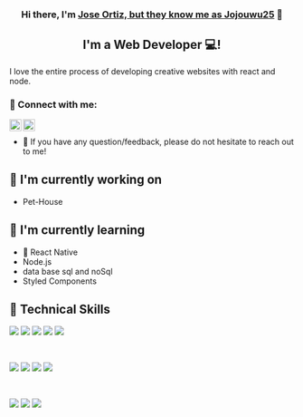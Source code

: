 

<h3 align="center">
Hi there, I'm <a href="https://portfolio-9x84h9gqg-jortizuwu.vercel.app/" target="_blank" rel="noreferrer">Jose Ortiz, but they know me as Jojouwu25</a> 👋
</h3>

<h2 align="center">
I'm a Web Developer 💻!
</h2> 

I love the entire process of developing creative websites with react and node.

### 🤝 Connect with me:

<a href="https://www.linkedin.com/in/jose-ortiz-3a72691a2/"><img align="left" src="https://raw.githubusercontent.com/yushi1007/yushi1007/main/images/linkedin.svg" alt="Yu Shi | LinkedIn" width="21px"/></a>
<a href="https://www.instagram.com/jojo_owu/"><img align="left" src="https://raw.githubusercontent.com/yushi1007/yushi1007/main/images/instagram.svg" alt="Yu Shi | Instagram" width="21px"/></a>
</br>
- 💬 If you have any question/feedback, please do not hesitate to reach out to me!

## 🔭 I'm currently working on

- Pet-House

## 🌱 I'm currently learning

- 📱 React Native
- Node.js 
- data base sql and noSql
- Styled Components 

## 💼 Technical Skills

![](https://img.shields.io/badge/Code-React-informational?style=flat&logo=react&color=61DAFB)
![](https://img.shields.io/badge/Code-Redux-informational?style=flat&logo=Redux&color=764ABC)
![](https://img.shields.io/badge/Code-Nodejs-informational?style=flat&logo=Nodejs&color=764ABC)
![](https://img.shields.io/badge/Code-JavaScript-informational?style=flat&logo=JavaScript&color=F7DF1E)
![](https://img.shields.io/badge/Code-HTML5-informational?style=flat&logo=HTML5&color=E34F26)

</br>

![](https://img.shields.io/badge/Style-Bootstrap-informational?style=flat&logo=Bootstrap&color=7952B3)
![](https://img.shields.io/badge/Style-Tailwindcss-informational?style=flat&logo=Tailwindcss&color=7952B3)
![](https://img.shields.io/badge/Style-CSS3-informational?style=flat&logo=CSS3&color=1572B6)
![](https://img.shields.io/badge/Style-styled--components-informational?style=flat&logo=styled-components&color=DB7093)


</br>

![](https://img.shields.io/badge/Tools-NPM-informational?style=flat&logo=NPM&color=CB3837)
![](https://img.shields.io/badge/Tools-Git-informational?style=flat&logo=Git&color=F05032)
![](https://img.shields.io/badge/Tools-GitHub-informational?style=flat&logo=GitHub&color=181717)


